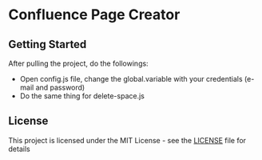 # Confluence Page Creator

## Getting Started

After pulling the project, do the followings:
* Open config.js file, change the global.variable with your credentials (e-mail and password)
* Do the same thing for delete-space.js

## License

This project is licensed under the MIT License - see the [LICENSE](LICENSE) file for details
